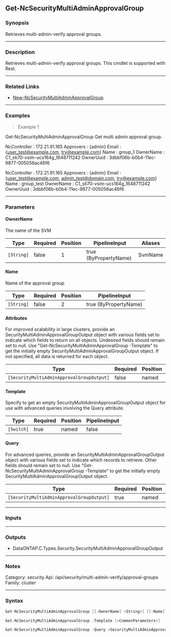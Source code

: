 Get-NcSecurityMultiAdminApprovalGroup
-------------------------------------

### Synopsis
Retrieves multi-admin-verify approval groups.

---

### Description

Retrieves multi-admin-verify approval groups. This cmdlet is supported with Rest.

---

### Related Links
* [New-NcSecurityMultiAdminApprovalGroup](New-NcSecurityMultiAdminApprovalGroup)

---

### Examples
> Example 1

Get-NcSecurityMultiAdminApprovalGroup
Get multi admin approval group.

NcController : 172.21.91.165
Approvers    : {admin}
Email        : {user_test@example.com, try@example.com}
Name         : group_1
OwnerName    : C1_sti70-vsim-ucs164g_1648711242
OwnerUuid    : 3dbbf06b-b0b4-11ec-9877-005056ac46f6

NcController : 172.21.91.165
Approvers    : {admin}
Email        : {user_test@example.com, admin_test@domain.com, try@example.com}
Name         : group_test
OwnerName    : C1_sti70-vsim-ucs164g_1648711242
OwnerUuid    : 3dbbf06b-b0b4-11ec-9877-005056ac46f6

---

### Parameters
#### **OwnerName**
The name of the SVM

|Type      |Required|Position|PipelineInput        |Aliases|
|----------|--------|--------|---------------------|-------|
|`[String]`|false   |1       |true (ByPropertyName)|SvmName|

#### **Name**
Name of the approval group

|Type      |Required|Position|PipelineInput        |
|----------|--------|--------|---------------------|
|`[String]`|false   |2       |true (ByPropertyName)|

#### **Attributes**
For improved scalability in large clusters, provide an SecurityMultiAdminApprovalGroupOutput object with various fields set to indicate which fields to return on all objects.  Undesired fields should remain set to null.  Use "Get-NcSecurityMultiAdminApprovalGroup -Template" to get the initially empty SecurityMultiAdminApprovalGroupOutput object.  If not specified, all data is returned for each object.

|Type                                     |Required|Position|PipelineInput|
|-----------------------------------------|--------|--------|-------------|
|`[SecurityMultiAdminApprovalGroupOutput]`|false   |named   |false        |

#### **Template**
Specify to get an empty SecurityMultiAdminApprovalGroupOutput object for use with advanced queries involving the Query attribute.

|Type      |Required|Position|PipelineInput|
|----------|--------|--------|-------------|
|`[Switch]`|true    |named   |false        |

#### **Query**
For advanced queries, provide an SecurityMultiAdminApprovalGroupOutput object with various fields set to indicate which records to retrieve.  Other fields should remain set to null.  Use "Get-NcSecurityMultiAdminApprovalGroup -Template" to get the initially empty SecurityMultiAdminApprovalGroupOutput object.

|Type                                     |Required|Position|PipelineInput|
|-----------------------------------------|--------|--------|-------------|
|`[SecurityMultiAdminApprovalGroupOutput]`|true    |named   |false        |

---

### Inputs

---

### Outputs
* DataONTAP.C.Types.Security.SecurityMultiAdminApprovalGroupOutput

---

### Notes
Category: security
Api: /api/security/multi-admin-verify/approval-groups
Family: cluster

---

### Syntax
```PowerShell
Get-NcSecurityMultiAdminApprovalGroup [[-OwnerName] <String>] [[-Name] <String>] [<CommonParameters>]
```
```PowerShell
Get-NcSecurityMultiAdminApprovalGroup -Template [<CommonParameters>]
```
```PowerShell
Get-NcSecurityMultiAdminApprovalGroup -Query <SecurityMultiAdminApprovalGroupOutput> [-Attributes <SecurityMultiAdminApprovalGroupOutput>] [<CommonParameters>]
```
